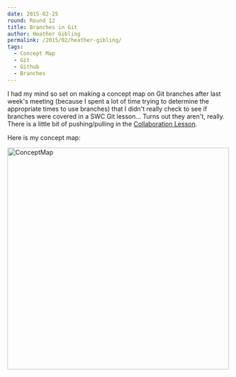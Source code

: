 ```yaml
---
date: 2015-02-25
round: Round 12
title: Branches in Git
author: Heather Gibling
permalink: /2015/02/heather-gibling/
tags:
  - Concept Map
  - Git
  - Github
  - Branches
---
```

I had my mind so set on making a concept map on Git branches after last week's meeting (because I spent a lot of time trying to determine the appropriate times to use branches) that I didn't really check to see if branches were covered in a SWC Git lesson... Turns out they aren't, really. There is a little bit of pushing/pulling in the [Collaboration Lesson](http://swcarpentry.github.io/git-novice/02-collab.html).

Here is my concept map:

<a href="http://i.imgur.com/1TztDRX.jpg" title="ConceptMap"><img src="http://i.imgur.com/1TztDRX.jpg" width="500px" alt="ConceptMap"></a>
